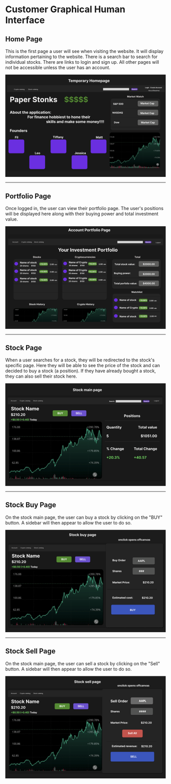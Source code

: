 # Customer Graphical Human Interface

## Home Page

This is the first page a user will see when visiting the website. 
It will display information pertaining to the website.
There is a search bar to search for individual stocks.
There are links to login and sign up. 
All other pages will not be accessible unless the user has an account.

![Home Page](wireframes/home-page.png)

---

## Portfolio Page

Once logged in, the user can view their portfolio page. The user's positions will be displayed here along with their buying power and total investment value.

![Portfolio Page](wireframes/portfolio-page.png)

---

## Stock Page

When a user searches for a stock, they will be redirected to the stock's specific page. Here they will be able to see the price of the stock and can decided to buy a stock (a position). If they have already bought a stock, they can also sell their stock here.

![Stock Main Page](wireframes/stock-main-page.png)

---

## Stock Buy Page

On the stock main page, the user can buy a stock by clicking on the "BUY" button. A sidebar will then appear to allow the user to do so. 

![Stock Buy Page](wireframes/stock-buy-page.png)

---

## Stock Sell Page

On the stock main page, the user can sell a stock by clicking on the "Sell" button. A sidebar will then appear to allow the user to do so.

![Stock Sell Page](wireframes/stock-sell-page.png)
